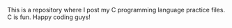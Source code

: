 This is a repository where I post my C programming language practice files. C is fun. Happy coding guys!
